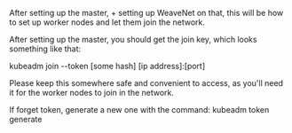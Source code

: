 After setting up the master, + setting up WeaveNet on that, this will be how to set up worker nodes and let them join the network.

After setting up the master, you should get the join key, which looks something like that:

kubeadm join --token [some hash] [ip address]:[port]

Please keep this somewhere safe and convenient to access, as you'll need it for the worker nodes to join in the network.

If forget token, generate a new one with the command: kubeadm token generate  

